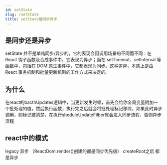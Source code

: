 ```yaml
---
id: setState
slug: /setState
title: setState是同步异步
---
```

## 是同步还是异步
setState 并不是单纯同步/异步的，它的表现会因调用场景的不同而不同：在 React 钩子函数及合成事件中，它表现为异步；而在 setTimeout、setInterval 等函数中，包括在 DOM 原生事件中，它都表现为同步。这种差异，本质上是由 React 事务机制和批量更新机制的工作方式来决定的。

## 为什么
在react的bacthUpdates逻辑中，当更新发生时候，首先会给你全局变量附加一个批处理的值，然后执行函数，执行完之后就会将批处理标记移除，如果此时异步调用，则标记被清楚，在执行sheduleUpdateFilber就会进入同步流程，否则异步流程

## react中的模式
legacy 异步  （ReactDom.render()创建的都是同步优先级）
createRoot之后 都是异步